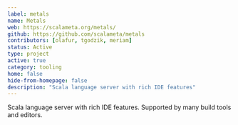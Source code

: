 ```yaml
---
label: metals
name: Metals
web: https://scalameta.org/metals/
github: https://github.com/scalameta/metals
contributors: [olafur, tgodzik, meriam]
status: Active
type: project
active: true
category: tooling
home: false
hide-from-homepage: false
description: "Scala language server with rich IDE features"
---
```


Scala language server with rich IDE features. Supported by many build tools and editors.
